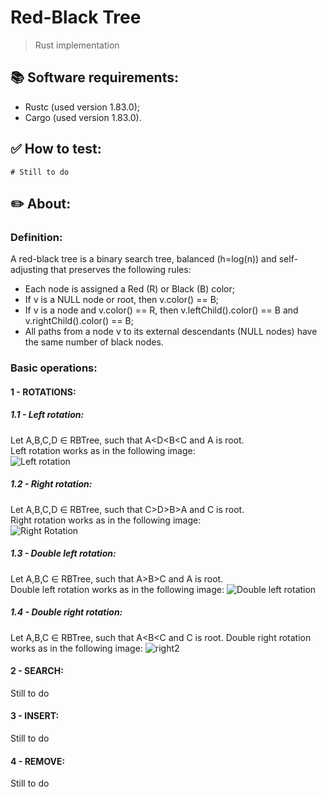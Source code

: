 # Red-Black Tree
  > Rust implementation

## 📚 Software requirements:
  - Rustc (used version 1.83.0);
  - Cargo (used version 1.83.0).

## ✅ How to test:
  ```
  # Still to do
  ```

## ✏️ About:
### Definition:
  A red-black tree is a binary search tree, balanced (h=log(n)) and self-adjusting that preserves the following rules:
  - Each node is assigned a Red (R) or Black (B) color;
  - If v is a NULL node or root, then v.color() == B;
  - If v is a node and v.color() == R, then v.leftChild().color() == B and v.rightChild().color() == B;
  - All paths from a node v to its external descendants (NULL nodes) have the same number of black nodes.
### Basic operations:
#### 1 - ROTATIONS:
##### 1.1 - Left rotation:
  Let A,B,C,D ∈ RBTree, such that A<D<B<C and A is root.  
  Left rotation works as in the following image:  
  ![Left rotation](https://github.com/user-attachments/assets/10887734-e7ee-4219-a1ba-61ae3b2b13af)
  
##### 1.2 - Right rotation:
  Let A,B,C,D ∈ RBTree, such that C>D>B>A and C is root.  
  Right rotation works as in the following image:  
  ![Right Rotation](https://github.com/user-attachments/assets/249ca333-b635-4d50-9506-1005a26d8724)
##### 1.3 - Double left rotation:
  Let A,B,C ∈ RBTree, such that A>B>C and A is root.  
  Double left rotation works as in the following image: 
  ![Double left rotation](https://github.com/user-attachments/assets/007a74aa-3bfa-421f-a0b9-72860a11ac57)

##### 1.4 - Double right rotation:
  Let A,B,C ∈ RBTree, such that A<B<C and C is root. 
  Double right rotation works as in the following image: 
  ![right2](https://github.com/user-attachments/assets/b8869c77-7f69-4e56-a695-af58347b4715)
#### 2 - SEARCH:
  Still to do
#### 3 - INSERT:
  Still to do
#### 4 - REMOVE:
  Still to do
